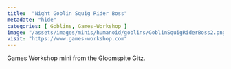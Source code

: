 ```yaml
---
title:  "Night Goblin Squig Rider Boss"
metadate: "hide"
categories: [ Goblins, Games-Workshop ]
image: "/assets/images/minis/humanoid/goblins/GoblinSquigRiderBoss2.png"
visit: "https://www.games-workshop.com"
---
```

Games Workshop mini from the Gloomspite Gitz.